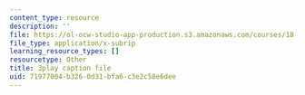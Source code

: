 ```yaml
---
content_type: resource
description: ''
file: https://ol-ocw-studio-app-production.s3.amazonaws.com/courses/18-01sc-single-variable-calculus-fall-2010/71977004b3260d31bfa6c3e2c58e6dee_PNTnmH6jsRI.srt
file_type: application/x-subrip
learning_resource_types: []
resourcetype: Other
title: 3play caption file
uid: 71977004-b326-0d31-bfa6-c3e2c58e6dee
---
```

